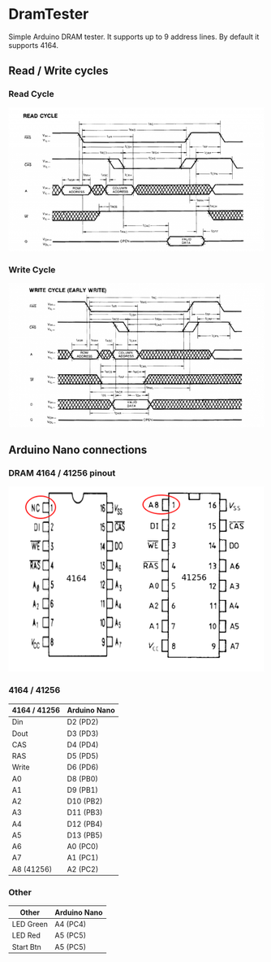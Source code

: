 # DramTester
Simple Arduino DRAM tester. It supports up to 9 address lines.
By default it supports 4164.

## Read / Write cycles

### Read Cycle
![Read Cycle](docs/read_cycle.png)

### Write Cycle
![Write Cycle](docs/write_cycle.png)

## Arduino Nano connections

### DRAM 4164 / 41256 pinout
![DRAM 4164 / 41256 pinout](docs/dram_4164_41256.png)

### 4164 / 41256
| 4164 / 41256 | Arduino Nano |
|--------------|--------------|
| Din          | D2 (PD2)     |
| Dout         | D3 (PD3)     |
| CAS          | D4 (PD4)     |
| RAS          | D5 (PD5)     |
| Write        | D6 (PD6)     |
| A0           | D8 (PB0)     |
| A1           | D9 (PB1)     |
| A2           | D10 (PB2)    |
| A3           | D11 (PB3)    |
| A4           | D12 (PB4)    |
| A5           | D13 (PB5)    |
| A6           | A0 (PC0)     |
| A7           | A1 (PC1)     |
| A8 (41256)   | A2 (PC2)     |

### Other
| Other        | Arduino Nano |
|--------------|--------------|
| LED Green    | A4 (PC4)     |
| LED Red      | A5 (PC5)     |
| Start Btn    | A5 (PC5)     |
